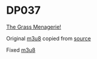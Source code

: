 # DP037

[The Grass Menagerie!][1]

Original [m3u8][2] copied from [source][3]

Fixed [m3u8][4]

  [1]: https://bulbapedia.bulbagarden.net/wiki/DP037
  [2]: https://raw.githubusercontent.com/pkmntv/episodes/master/DP037/1037---the-grass-menagerie-169ae88b5fd18da528a65a20965e34014560cc05.m3u8
  [3]: https://s2.content.video.llnw.net/smedia/4953336d7f544f678a12270b176ea386/YX/8JK-bUki9ikTGiusm6SWFIVSrdlm9N30JDiS5O9FU/1037---the-grass-menagerie-169ae88b5fd18da528a65a20965e34014560cc05.m3u8
  [4]: https://raw.githubusercontent.com/pkmntv/episodes/master/DP037/1037---the-grass-menagerie-169ae88b5fd18da528a65a20965e34014560cc05-fixed.m3u8